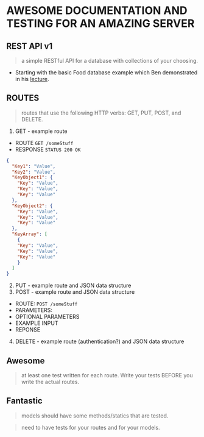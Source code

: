 # AWESOME DOCUMENTATION AND TESTING FOR AN AMAZING SERVER
## REST API v1
> a simple RESTful API for a database with collections of your choosing.
- Starting with the basic Food database example which Ben demonstrated in his [lecture](https://youtu.be/otSW2ZpBa2U).

## ROUTES
> routes that use the following HTTP verbs: GET, PUT, POST, and DELETE.

1. GET - example route
  - ROUTE `GET /someStuff`
  - RESPONSE `STATUS 200 OK`
  ```json
  {
    "Key1": "Value",
    "Key2": "Value",
    "KeyObject1": {
      "Key": "Value",
      "Key": "Value",
      "Key": "Value"
    },
    "KeyObject2": {
      "Key": "Value",
      "Key": "Value",
      "Key": "Value"
    },
    "KeyArray": [
      {
      "Key": "Value",
      "Key": "Value",
      "Key": "Value"
      }
    ]
  }
  ```

2. PUT - example route and JSON data structure
3. POST - example route and JSON data structure
  - ROUTE: `POST /someStuff`
  - PARAMETERS:
  - OPTIONAL PARAMETERS
  - EXAMPLE INPUT
  - REPONSE


4. DELETE - example route (authentication?) and JSON data structure

## Awesome
> at least one test written for each route.  Write your tests BEFORE you write the actual routes.

## Fantastic
> models should have some methods/statics that are tested.

> need to have tests for your routes and for your models.
